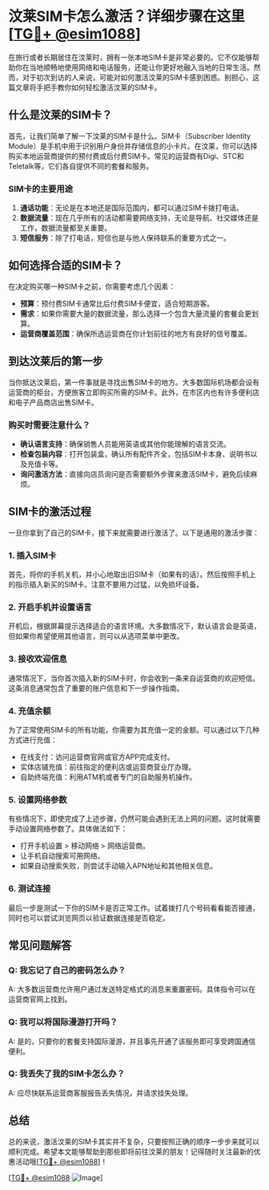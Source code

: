 # 汶莱SIM卡怎么激活？详细步骤在这里[[TG💪+ @esim1088](https://t.me/s/esim1088)]

在旅行或者长期居住在汶莱时，拥有一张本地SIM卡是非常必要的。它不仅能够帮助你在当地顺畅地使用网络和电话服务，还能让你更好地融入当地的日常生活。然而，对于初次到访的人来说，可能对如何激活汶莱的SIM卡感到困惑。别担心，这篇文章将手把手教你如何轻松激活汶莱的SIM卡。

## 什么是汶莱的SIM卡？

首先，让我们简单了解一下汶莱的SIM卡是什么。SIM卡（Subscriber Identity Module）是手机中用于识别用户身份并存储信息的小卡片。在汶莱，你可以选择购买本地运营商提供的预付费或后付费SIM卡。常见的运营商有Digi、STC和Teletalk等，它们各自提供不同的套餐和服务。

### SIM卡的主要用途

1. **通话功能**：无论是在本地还是国际范围内，都可以通过SIM卡拨打电话。
2. **数据流量**：现在几乎所有的活动都需要网络支持，无论是导航、社交媒体还是工作，数据流量都至关重要。
3. **短信服务**：除了打电话，短信也是与他人保持联系的重要方式之一。

## 如何选择合适的SIM卡？

在决定购买哪一种SIM卡之前，你需要考虑几个因素：

- **预算**：预付费SIM卡通常比后付费SIM卡便宜，适合短期游客。
- **需求**：如果你需要大量的数据流量，那么选择一个包含大量流量的套餐会更划算。
- **运营商覆盖范围**：确保所选运营商在你计划前往的地方有良好的信号覆盖。

## 到达汶莱后的第一步

当你抵达汶莱后，第一件事就是寻找出售SIM卡的地方。大多数国际机场都会设有运营商的柜台，方便旅客立即购买所需的SIM卡。此外，在市区内也有许多便利店和电子产品商店出售SIM卡。

### 购买时需要注意什么？

- **确认语言支持**：确保销售人员能用英语或其他你能理解的语言交流。
- **检查包装内容**：打开包装盒，确认所有配件齐全，包括SIM卡本身、说明书以及充值卡等。
- **询问激活方法**：直接向店员询问是否需要额外步骤来激活SIM卡，避免后续麻烦。

## SIM卡的激活过程

一旦你拿到了自己的SIM卡，接下来就需要进行激活了。以下是通用的激活步骤：

### 1. 插入SIM卡

首先，将你的手机关机，并小心地取出旧SIM卡（如果有的话）。然后按照手机上的指示插入新买的SIM卡。注意不要用力过猛，以免损坏设备。

### 2. 开启手机并设置语言

开机后，根据屏幕提示选择适合的语言环境。大多数情况下，默认语言会是英语，但如果你希望使用其他语言，则可以从选项菜单中更改。

### 3. 接收欢迎信息

通常情况下，当你首次插入新的SIM卡时，你会收到一条来自运营商的欢迎短信。这条消息通常包含了重要的账户信息和下一步操作指南。

### 4. 充值余额

为了正常使用SIM卡的所有功能，你需要为其充值一定的金额。可以通过以下几种方式进行充值：
   - 在线支付：访问运营商官网或官方APP完成支付。
   - 实体店铺充值：前往指定的便利店或运营商营业厅办理。
   - 自助终端充值：利用ATM机或者专门的自助服务机操作。

### 5. 设置网络参数

有些情况下，即使完成了上述步骤，仍然可能会遇到无法上网的问题。这时就需要手动设置网络参数了。具体做法如下：
   - 打开手机设置 > 移动网络 > 网络运营商。
   - 让手机自动搜索可用网络。
   - 如果自动搜索失败，则尝试手动输入APN地址和其他相关信息。

### 6. 测试连接

最后一步是测试一下你的SIM卡是否正常工作。试着拨打几个号码看看能否接通，同时也可以尝试浏览网页以验证数据连接是否稳定。

## 常见问题解答

### Q: 我忘记了自己的密码怎么办？
A: 大多数运营商允许用户通过发送特定格式的消息来重置密码。具体指令可以在运营商官网上找到。

### Q: 我可以将国际漫游打开吗？
A: 是的，只要你的套餐支持国际漫游，并且事先开通了该服务即可享受跨国通信便利。

### Q: 我丢失了我的SIM卡怎么办？
A: 应尽快联系运营商客服报告丢失情况，并请求挂失处理。

## 总结

总的来说，激活汶莱的SIM卡其实并不复杂，只要按照正确的顺序一步步来就可以顺利完成。希望本文能够帮助到那些即将前往汶莱的朋友！记得随时关注最新的优惠活动哦[[TG💪+ @esim1088](https://t.me/s/esim1088)]！

[[TG💪+ @esim1088](https://t.me/s/esim1088) ![Image](https://i.postimg.cc/4NQfJmqS/Snipaste-2025-05-13-00-14-12.png)]